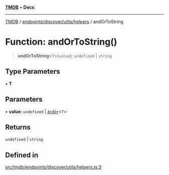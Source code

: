 [**TMDB**](../../../../../README.md) • **Docs**

***

[TMDB](../../../../../README.md) / [endpoints/discover/utils/helpers](../README.md) / andOrToString

# Function: andOrToString()

> **andOrToString**\<`T`\>(`value`): `undefined` \| `string`

## Type Parameters

• **T**

## Parameters

• **value**: `undefined` \| [`AndOr`](../../../types/type-aliases/AndOr.md)\<`T`\>

## Returns

`undefined` \| `string`

## Defined in

[src/tmdb/endpoints/discover/utils/helpers.ts:3](https://github.com/Norviah/media-hub/blob/d809718af017974e095f312fcfa8bfdf58d3e3e5/src/tmdb/endpoints/discover/utils/helpers.ts#L3)
